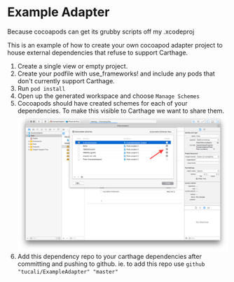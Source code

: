 # Example Adapter #
Because cocoapods can get its grubby scripts off my .xcodeproj

This is an example of how to create your own cocoapod adapter project to house external dependencies that refuse to support Carthage. 

1. Create a single view or empty project.
2. Create your podfile with use_frameworks! and include any pods that don't currently support Carthage.
3. Run `pod install`
4. Open up the generated workspace and choose `Manage Schemes`
5. Cocoapods should have created schemes for each of your dependencies. To make this visible to Carthage we want to share them. ![](shared_schemes.png)
6. Add this dependency repo to your carthage dependencies after committing and pushing to github. ie. to add this repo use `github "tucali/ExampleAdapter" "master"`